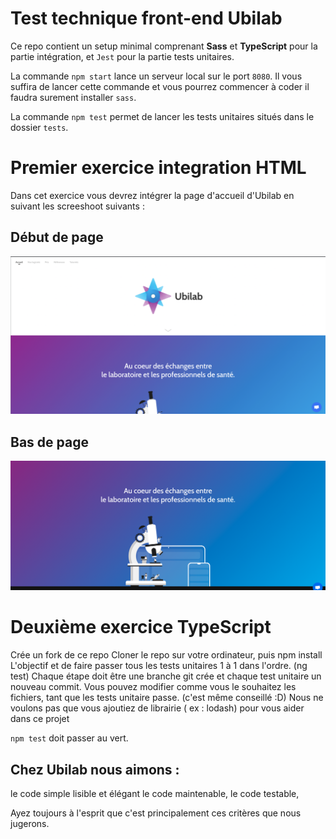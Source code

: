 # Test technique front-end Ubilab

Ce repo contient un setup minimal comprenant **Sass** et **TypeScript** pour la partie intégration, et `Jest` pour la partie tests unitaires.

La commande `npm start` lance un serveur local sur le port `8080`. Il vous suffira de lancer cette commande et vous pourrez commencer à coder il faudra surement installer `sass`.

La commande `npm test` permet de lancer les tests unitaires situés dans le dossier `tests`.




# Premier exercice integration HTML

Dans cet exercice vous devrez intégrer la page d'accueil d'Ubilab en suivant les screeshoot suivants : 



## Début de page
![](capture_1.png)

## Bas de page
![](capture_2.png)


# Deuxième exercice TypeScript 

Crée un fork de ce repo
Cloner le repo sur votre ordinateur, puis npm install
L'objectif et de faire passer tous les tests unitaires 1 à 1 dans l'ordre. (ng test)
Chaque étape doit être une branche git crée et chaque test unitaire un nouveau commit.
Vous pouvez modifier comme vous le souhaitez les fichiers, tant que les tests unitaire passe. (c'est même conseillé :D)
Nous ne voulons pas que vous ajoutiez de librairie ( ex : lodash) pour vous aider dans ce projet

`npm test` doit passer au vert.

## Chez Ubilab nous aimons :

le code simple lisible et élégant
le code maintenable,
le code testable,

Ayez toujours à l'esprit que c'est principalement ces critères que nous jugerons.

